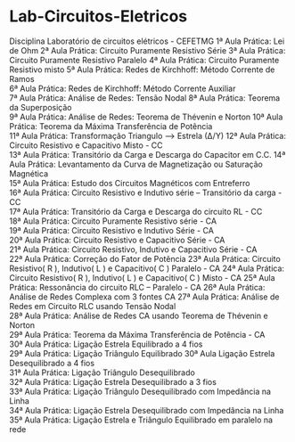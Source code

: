 # Lab-Circuitos-Eletricos
Disciplina Laboratório de circuitos elétricos - CEFETMG
1ª Aula Prática: Lei de Ohm	
2ª Aula Prática: Circuito Puramente Resistivo Série
3ª Aula Prática: Circuito Puramente Resistivo Paralelo
4ª Aula Prática: Circuito Puramente Resistivo misto	
5ª Aula Prática: Redes de Kirchhoff: Método Corrente de Ramos	
6ª Aula Prática: Redes de Kirchhoff: Método Corrente Auxiliar	
7ª Aula Prática: Análise de Redes: Tensão Nodal	
8ª Aula Prática: Teorema da Superposição	
9ª Aula Prática: Análise de Redes: Teorema de Thévenin e Norton	
10ª Aula Prática: Teorema da Máxima Transferência de Potência	
11ª Aula Prática: Transformação Triangulo --> Estrela (∆/Y)	
12ª Aula Prática: Circuito Resistivo e Capacitivo Misto - CC	
13ª Aula Prática: Transitório da Carga e Descarga do Capacitor  em C.C.	
14ª Aula Prática: Levantamento da Curva de Magnetização ou Saturação Magnética	
15ª Aula Prática: Estudo dos Circuitos Magnéticos com Entreferro	
16ª Aula Prática: Circuito Resistivo e Indutivo série – Transitório da carga - CC	
17ª Aula Prática: Transitório da Carga e Descarga do circuito RL - CC	
18ª Aula Prática: Circuito Puramente Resistivo série - CA	
19ª Aula Prática: Circuito Resistivo e Indutivo Série - CA	
20ª Aula Prática: Circuito Resistivo e Capacitivo Série - CA	
21ª Aula Prática: Circuito Resistivo, Indutivo e Capacitivo Série - CA	
22ª Aula Prática: Correção do Fator de Potência	
23ª Aula Prática: Circuito Resistivo( R ), Indutivo( L ) e Capacitivo( C )  Paralelo - CA
24ª Aula Prática: Circuito Resistivo( R ), Indutivo( L ) e Capacitivo( C )  Misto - CA
25ª Aula Prática: Ressonância do circuito RLC – Paralelo - CA
26ª Aula Prática: Análise de Redes Complexa com 3 fontes CA	
27ª Aula Prática: Análise de Redes em Circuito RLC usando Tensão Nodal	
28ª Aula Prática: Análise de Redes CA usando Teorema de Thévenin e Norton	
29ª Aula Prática: Teorema da Máxima Transferência de Potência - CA	
30ª Aula Prática: Ligação Estrela Equilibrado a 4 fios	
29ª Aula Prática: Ligação Triângulo Equilibrado	
30ª Aula Ligação Estrela Desequilibrado a 4 fios	
31ª Aula Prática: Ligação Triângulo Desequilibrado	
32ª Aula Prática: Ligação Estrela Desequilibrado a 3 fios	
33ª Aula Prática: Ligação Triângulo Desequilibrado com Impedância na Linha	
34ª Aula Prática: Ligação Estrela Desequilibrado com Impedância na Linha	
35ª Aula Prática: Ligação Estrela e Triângulo Equilibrado em paralelo na rede
